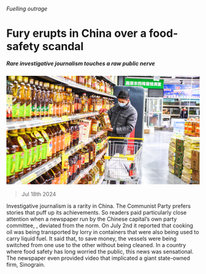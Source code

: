 ###### Fuelling outrage

# Fury erupts in China over a food-safety scandal 

##### Rare investigative journalism touches a raw public nerve 

![image](images/20240720_CNP001.jpg) 

> Jul 18th 2024 

Investigative journalism is a rarity in China. The Communist Party prefers stories that puff up its achievements. So readers paid particularly close attention when a newspaper run by the Chinese capital’s own party committee, , deviated from the norm. On July 2nd it reported that cooking oil was being transported by lorry in containers that were also being used to carry liquid fuel. It said that, to save money, the vessels were being switched from one use to the other without being cleaned. In a country where food safety has long worried the public, this news was sensational. The newspaper even provided video that implicated a giant state-owned firm, Sinograin. 

